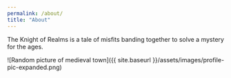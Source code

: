 ```yaml
---
permalink: /about/
title: "About"
---
```


The Knight of Realms is a tale of misfits banding together to solve a mystery for the ages.

![Random picture of medieval town]({{ site.baseurl }}/assets/images/profile-pic-expanded.png)